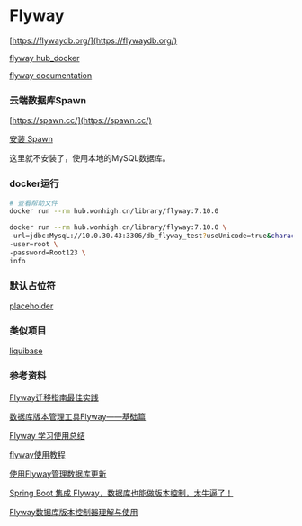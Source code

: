 # Flyway

[https://flywaydb.org/](https://flywaydb.org/)

[flyway hub_docker](https://hub.docker.com/r/flyway/flyway)

[flyway documentation](https://flywaydb.org/documentation/)

### 云端数据库Spawn

[https://spawn.cc/](https://spawn.cc/)

[安装 Spawn](https://docs.spawn.cc/getting-started/installation)

这里就不安装了，使用本地的MySQL数据库。

### docker运行

```sh
# 查看帮助文件
docker run --rm hub.wonhigh.cn/library/flyway:7.10.0

docker run --rm hub.wonhigh.cn/library/flyway:7.10.0 \
-url=jdbc:MysqL://10.0.30.43:3306/db_flyway_test?useUnicode=true&characterEncoding=utf8&useSSL=false \
-user=root \
-password=Root123 \
info
```

### 默认占位符

[placeholder](https://flywaydb.org/documentation/configuration/placeholder#default-placeholders)

### 类似项目

[liquibase](https://www.liquibase.org/)

### 参考资料

[Flyway迁移指南最佳实践](https://www.cnblogs.com/vcmq/p/13194976.html)

[数据库版本管理工具Flyway——基础篇](https://blog.csdn.net/iteye_14867/article/details/82449872)

[Flyway 学习使用总结](https://blog.csdn.net/wbrg593/article/details/116517656)

[flyway使用教程](https://www.jianshu.com/p/3f762f6ef5c1)

[使用Flyway管理数据库更新](https://www.cnblogs.com/weijs/p/12930622.html)

[Spring Boot 集成 Flyway，数据库也能做版本控制，太牛逼了！](https://segmentfault.com/a/1190000040259397)

[Flyway数据库版本控制器理解与使用](https://blog.csdn.net/li521wang/article/details/89928930)
